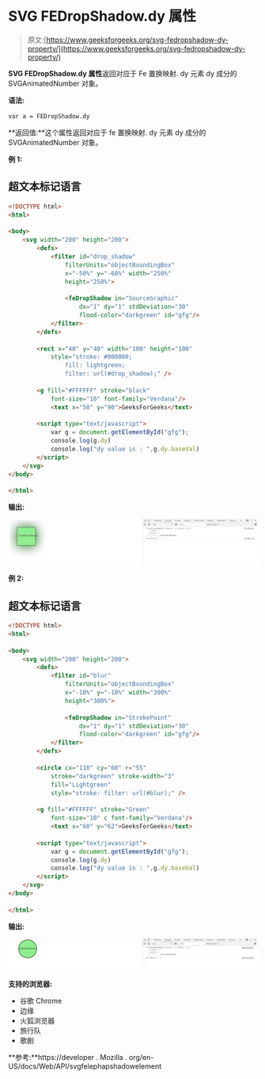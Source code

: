 # SVG FEDropShadow.dy 属性

> 原文:[https://www.geeksforgeeks.org/svg-fedropshadow-dy-property/](https://www.geeksforgeeks.org/svg-fedropshadow-dy-property/)

**SVG FEDropShadow.dy 属性**返回对应于 Fe 置换映射. dy 元素 dy 成分的 SVGAnimatedNumber 对象。

**语法:**

```html
var a = FEDropShadow.dy
```

**返回值:**这个属性返回对应于 fe 置换映射. dy 元素 dy 成分的 SVGAnimatedNumber 对象。

**例 1:**

## 超文本标记语言

```html
<!DOCTYPE html> 
<html> 

<body> 
    <svg width="200" height="200"> 
        <defs> 
            <filter id="drop_shadow"
                filterUnits="objectBoundingBox"
                x="-50%" y="-60%" width="250%"
                height="250%"> 

                <feDropShadow in="SourceGraphic"
                    dx="1" dy="1" stdDeviation="30"
                    flood-color="darkgreen" id="gfg"/> 
            </filter> 
        </defs> 

        <rect x="40" y="40" width="100" height="100"
            style="stroke: #000000; 
                fill: lightgreen; 
                filter: url(#drop_shadow);" /> 

        <g fill="#FFFFFF" stroke="black"
            font-size="10" font-family="Verdana"/> 
            <text x="50" y="90">GeeksForGeeks</text> 

        <script type="text/javascript">
            var g = document.getElementById("gfg");
            console.log(g.dy)
            console.log("dy value is : ",g.dy.baseVal)
        </script>
    </svg> 
</body> 

</html> 
```

**输出:**

![](img/e8ee8a5b83007b9a8c32b7e3fe090382.png)

**例 2:**

## 超文本标记语言

```html
<!DOCTYPE html> 
<html> 

<body> 
    <svg width="200" height="200"> 
        <defs> 
            <filter id="blur"
                filterUnits="objectBoundingBox"
                x="-10%" y="-10%" width="300%"
                height="300%"> 

                <feDropShadow in="StrokePaint"
                    dx="1" dy="1" stdDeviation="30"
                    flood-color="darkgreen" id="gfg"/> 
            </filter> 
        </defs>

        <circle cx="110" cy="60" r="55"
            stroke="darkgreen" stroke-width="3"
            fill="Lightgreen"
            style="stroke: filter: url(#blur);" /> 

        <g fill="#FFFFFF" stroke="Green"
            font-size="10" c font-family="Verdana"/> 
            <text x="60" y="62">GeeksForGeeks</text> 

        <script type="text/javascript">
            var g = document.getElementById("gfg");
            console.log(g.dy)
            console.log("dy value is : ",g.dy.baseVal)
        </script>
    </svg> 
</body> 

</html> 
```

**输出:**

![](img/6813a9184d9c9473df3bb9b805444416.png)

**支持的浏览器:**

*   谷歌 Chrome
*   边缘
*   火狐浏览器
*   旅行队
*   歌剧

**参考:**https://developer . Mozilla . org/en-US/docs/Web/API/svgfelephapshadowelement